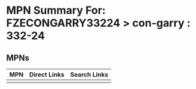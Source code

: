 



# MPN Summary For: FZECONGARRY33224 > con-garry : 332-24

## MPNs
  

|MPN|Direct Links|Search Links|
| :--- | :--- | :--- |
||||
